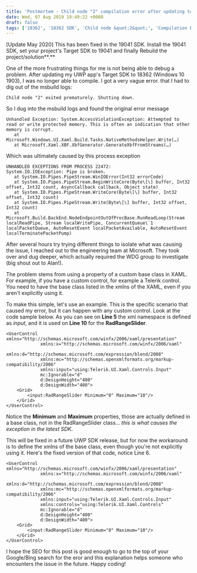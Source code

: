```yaml
---
title: 'Postmortem - Child node "2" compilation error after updating to 18362 SDK'
date: Wed, 07 Aug 2019 19:49:22 +0000
draft: false
tags: ['18362', '18362 SDK', 'Child node &quot;2&quot;', 'Compilation Error', 'Compile Error', 'MSBuild', 'SDK18362', 'tutorial', 'UWP', 'UWP Error', 'visual studio', 'Visual Studio 2019', 'XAML Error']
---
```


\[Update May 2020\] This has been fixed in the 19041 SDK. Install the 19041 SDK, set your project's Target SDK to 19041 and finally Rebuild the project/solution**.**

One of the more frustrating things for me is not being able to debug a problem. After updating my UWP app's Target SDK to 18362 (Windows 10 1903), I was no longer able to compile. I got a very vague error. that I had to dig out of the msbuild logs:

```
Child node "2" exited prematurely. Shutting down. 
```

So I dug into the msbuild logs and found the original error message

```
Unhandled Exception: System.AccessViolationException: Attempted to read or write protected memory. This is often an indication that other memory is corrupt.
   at Microsoft.Windows.UI.Xaml.Build.Tasks.NativeMethodsHelper.Write(…)
   at Microsoft.Xaml.XBF.XbfGenerator.GenerateXbfFromStreams(…)
```

Which was ultimately caused by this process exception

```
UNHANDLED EXCEPTIONS FROM PROCESS 22472:
System.IO.IOException: Pipe is broken.
   at System.IO.Pipes.PipeStream.WinIOError(Int32 errorCode)
   at System.IO.Pipes.PipeStream.BeginWriteCore(Byte\[\] buffer, Int32 offset, Int32 count, AsyncCallback callback, Object state)
   at System.IO.Pipes.PipeStream.WriteCore(Byte\[\] buffer, Int32 offset, Int32 count)
   at System.IO.Pipes.PipeStream.Write(Byte\[\] buffer, Int32 offset, Int32 count)
   at Microsoft.Build.BackEnd.NodeEndpointOutOfProcBase.RunReadLoop(Stream localReadPipe, Stream localWritePipe, ConcurrentQueue\`1 localPacketQueue, AutoResetEvent localPacketAvailable, AutoResetEvent localTerminatePacketPump)
```

After several hours try trying different things to isolate what was causing the issue, I reached out to the engineering team at Microsoft. They took over and dug deeper, which actually required the WDG group to investigate (big shout out to Alan!).

The problem stems from using a property of a custom base class in XAML. For example, if you have a custom control, for example a Telerik control. You need to have the base class listed in the xmlns of the XAML, even if you aren't explicitly using it.

To make this simple, let's use an example. This is the specific scenario that caused my error, but it can happen with any custom control. Look at the code sample below. As you can see on **Line 5** the xml namespace is defined as _input_, and it is used on **Line 10** for the **RadRangeSlider**.

```
<UserControl xmlns="http://schemas.microsoft.com/winfx/2006/xaml/presentation"
             xmlns:x="http://schemas.microsoft.com/winfx/2006/xaml"
             xmlns:d="http://schemas.microsoft.com/expression/blend/2008"
             xmlns:mc="http://schemas.openxmlformats.org/markup-compatibility/2006"
             xmlns:input="using:Telerik.UI.Xaml.Controls.Input"
             mc:Ignorable="d"
             d:DesignHeight="400"
             d:DesignWidth="400">
    <Grid>
        <input:RadRangeSlider Minimum="0" Maximum="10"/>
    </Grid>
</UserControl>
```

Notice the **Minimum** and **Maximum** properties, those are actually defined in a base class, not in the RadRangeSlider class... _this is what causes the exception in the latest SDK_.

This will be fixed in a future UWP SDK release, but for now the workaround is to define the xmlns of the base class, even though you're not explicitly using it. Here's the fixed version of that code, notice Line 6.

```
<UserControl xmlns="http://schemas.microsoft.com/winfx/2006/xaml/presentation"
             xmlns:x="http://schemas.microsoft.com/winfx/2006/xaml"
             xmlns:d="http://schemas.microsoft.com/expression/blend/2008"
             xmlns:mc="http://schemas.openxmlformats.org/markup-compatibility/2006"
             xmlns:input="using:Telerik.UI.Xaml.Controls.Input"
             xmlns:controls="using:Telerik.UI.Xaml.Controls"
             mc:Ignorable="d"
             d:DesignHeight="400"
             d:DesignWidth="400">
    <Grid>
        <input:RadRangeSlider Minimum="0" Maximum="10"/>
    </Grid>
</UserControl>
```

I hope the SEO for this post is good enough to go to the top of your Google/Bing search for the eror and this explanation helps someone who encounters the issue in the future. Happy coding!